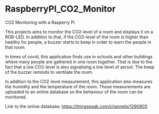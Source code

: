 # RaspberryPI_CO2_Monitor
CO2 Monitoring with a Rasperry Pi

This projects aims to monitor the CO2-level of a room and displays it on a RGB-LED. In addition to that, if the CO2-level of the room is higher than healthy for people, a buzzer starts to beep in order to warn the people in that room.

In times of covid, this application finds use in schools and other buildings where many people are gathered in one room together.
That is due to the fact that a low CO2-level is also signalising a low level of aersol. The beep of the buzzer reminds to ventilate the room.

In addition to the CO2-level measurement, this application also measures the humidity and the temperature of the room. Those measurements are uploaded to an online database so the behaviour of the room can be monitored.

Link to the online database: https://thingspeak.com/channels/1290605
